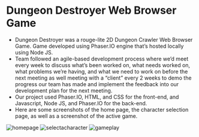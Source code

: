 # Dungeon Destroyer Web Browser Game
- Dungeon Destroyer was a rouge-lite 2D Dungeon Crawler Web Browser Game. Game developed using Phaser.IO engine that’s hosted locally using Node JS.
- Team followed an agile-based development process where we’d meet every week to discuss what’s been worked on, what needs worked on, what problems we’re having, and what we need to work on before the next meeting as well meeting with a “client” every 2 weeks to demo the progress our team has made and implement the feedback into our development plan for the next meeting.
- Our project used Phaser.IO, HTML, and CSS for the front-end, and Javascript, Node JS, and Phaser.IO for the back-end.
- Here are some screenshots of the home page, the character selection page, as well as a screenshot of the active game.

![homepage](https://user-images.githubusercontent.com/88903387/162089572-b17dd220-9d52-4e0f-b1b2-b67846aa76f7.jpg)
![selectacharacter](https://user-images.githubusercontent.com/88903387/162089577-0930be3c-861e-440d-beed-6fb48c03f8ad.jpg)
![gameplay](https://user-images.githubusercontent.com/88903387/162089581-1df43542-9591-410d-b950-71cf1791f054.jpg)
